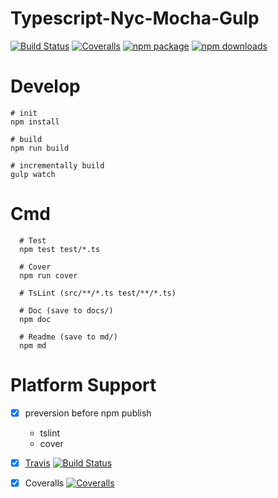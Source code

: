 # Typescript-Nyc-Mocha-Gulp
[![Build Status](https://travis-ci.org/qiansc/Typescript-Nyc-Mocha-Gulp.svg?branch=master)](https://travis-ci.org/qiansc/Typescript-Nyc-Mocha-Gulp)
[![Coveralls](https://img.shields.io/coveralls/qiansc/Typescript-Nyc-Mocha-Gulp.svg)](https://coveralls.io/github/qiansc/Typescript-Nyc-Mocha-Gulp)
[![npm package](https://img.shields.io/npm/v/typescript-nyc-mocha-gulp.svg)](https://www.npmjs.org/package/typescript-nyc-mocha-gulp)
[![npm downloads](http://img.shields.io/npm/dm/typescript-nyc-mocha-gulp.svg)](https://www.npmjs.org/package/typescript-nyc-mocha-gulp)

# Develop

```
# init
npm install

# build
npm run build

# incrementally build
gulp watch

```

# Cmd

```
  # Test
  npm test test/*.ts

  # Cover
  npm run cover

  # TsLint (src/**/*.ts test/**/*.ts)

  # Doc (save to docs/)
  npm doc

  # Readme (save to md/)
  npm md

```

# Platform Support

- [x] preversion before npm publish
  - tslint
  - cover


- [x] [Travis](https://github.com/qiansc/Typescript-Nyc-Mocha-Gulp/blob/master/.travis.yml) [![Build Status](https://travis-ci.org/qiansc/Typescript-Nyc-Mocha-Gulp.svg?branch=master)](https://travis-ci.org/qiansc/Typescript-Nyc-Mocha-Gulp)

- [x] Coveralls [![Coveralls](https://img.shields.io/coveralls/qiansc/Typescript-Nyc-Mocha-Gulp.svg)](https://coveralls.io/github/qiansc/Typescript-Nyc-Mocha-Gulp)
